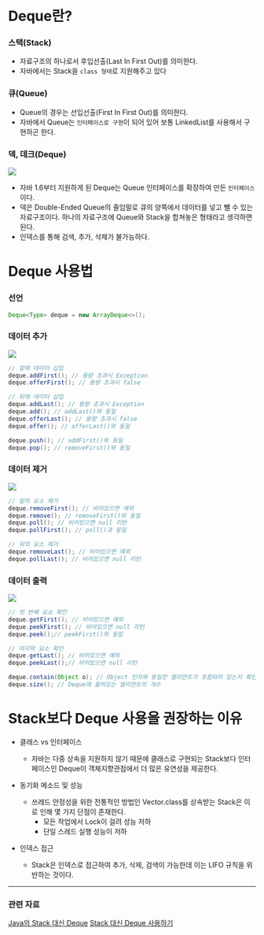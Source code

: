 # Deque란?

### 스택(Stack)
- 자료구조의 하나로서 후입선출(Last In First Out)를 의미한다.
- 자바에서는 Stack을 `class 형태`로 지원해주고 있다

### 큐(Queue)
- Queue의 경우는 선입선출(First In First Out)를 의미한다.
- 자바에서 Queue는 `인터페이스로 구현`이 되어 있어 보통 LinkedList를 사용해서 구현하곤 한다.

### 덱, 데크(Deque)

![](https://img1.daumcdn.net/thumb/R1280x0/?scode=mtistory2&fname=https%3A%2F%2Fblog.kakaocdn.net%2Fdn%2FbDHCik%2FbtrYhbDUEA0%2FeC5Ng19lk53l3X4pkjYfuk%2Fimg.png)
- 자바 1.6부터 지원하게 된 Deque는 Queue 인터페이스를 확장하여 만든 `인터페이스`이다.
- 덱은 Double-Ended Queue의 줄임말로 큐의 양쪽에서 데이터를 넣고 뺄 수 있는 자료구조이다. 하나의 자료구조에 Queue와 Stack을 합쳐놓은 형태라고 생각하면 된다.
- 인덱스를 통해 검색, 추가, 삭제가 불가능하다.


# Deque 사용법

### 선언

```java
Deque<Type> deque = new ArrayDeque<>();
```

### 데이터 추가

![](https://img1.daumcdn.net/thumb/R1280x0/?scode=mtistory2&fname=https%3A%2F%2Fblog.kakaocdn.net%2Fdn%2FbJQ6cy%2FbtrYjlswX2U%2FMygJrOE8cIwdWZimPPKdAK%2Fimg.png)

```java
// 앞에 데이터 삽입
deque.addFirst(); // 용량 초과시 Exception
deque.offerFirst(); // 용량 초과시 false

// 뒤에 데이터 삽입
deque.addLast(); // 용량 초과시 Exception
deque.add(); // addLast()와 동일
deque.offerLast(); // 용량 초과시 false
deque.offer(); // offerLast()와 동일

deque.push(); // addFirst()와 동일
deque.pop(); // removeFirst()와 동일
```


### 데이터 제거

![](https://img1.daumcdn.net/thumb/R1280x0/?scode=mtistory2&fname=https%3A%2F%2Fblog.kakaocdn.net%2Fdn%2FvzkXY%2FbtrYkKyi8E9%2FR2zPr38oRVbjkzyj9eOiT1%2Fimg.png)

```java
// 앞의 요소 제거
deque.removeFirst(); // 비어있으면 예외
deque.remove(); // removeFirst()와 동일
deque.poll(); // 비어있으면 null 리턴
deque.pollFirst(); // poll()과 동일

// 뒤의 요소 제거
deque.removeLast(); // 비어있으면 예외
deque.pollLast(); // 비어있으면 null 리턴
```


### 데이터 출력

![](https://img1.daumcdn.net/thumb/R1280x0/?scode=mtistory2&fname=https%3A%2F%2Fblog.kakaocdn.net%2Fdn%2FEIDL0%2FbtrYjXdE0ZG%2FqGX5ity4B9NhKEThxHFh11%2Fimg.png)

```java
// 첫 번째 요소 확인
deque.getFirst(); // 비어있으면 예외
deque.peekFirst(); // 비어있으면 null 리턴
deque.peek();// peekFirst()와 동일

// 마지막 요소 확인
deque.getLast(); // 비어있으면 예외
deque.peekLast();// 비어있으면 null 리턴

deque.contain(Object o); // Object 인자와 동일한 엘리먼트가 포함되어 있는지 확인
deque.size(); // Deque에 들어있는 엘리먼트의 개수
```


# Stack보다 Deque 사용을 권장하는 이유

- 클래스 vs 인터페이스
	- 자바는 다중 상속을 지원하지 않기 때문에 클래스로 구현되는 Stack보다 인터페이스인 Deque이 객체지향관점에서 더 많은 유연성을 제공한다.
	
- 동기화 메소드 및 성능
	- 쓰레드 안정성을 위한 전통적인 방법인 Vector.class를 상속받는 Stack은 이로 인해 몇 가지 단점이 존재한다.
		- 모든 작업에서 Lock이 걸려 성능 저하
		- 단일 스레드 실행 성능이 저하

- 인덱스 접근
	- Stack은 인덱스로 접근하여 추가, 삭제, 검색이 가능한데 이는 LIFO 규칙을 위반하는 것이다.

---
### 관련 자료
[Java의 Stack 대신 Deque](https://tecoble.techcourse.co.kr/post/2021-05-10-stack-vs-deque/)
[Stack 대신 Deque 사용하기](https://kdhyo98.tistory.com/m/62)